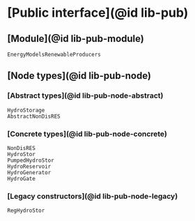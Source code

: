 # [Public interface](@id lib-pub)

## [Module](@id lib-pub-module)

```@docs
EnergyModelsRenewableProducers
```

## [Node types](@id lib-pub-node)

### [Abstract types](@id lib-pub-node-abstract)

```@docs
HydroStorage
AbstractNonDisRES
```

### [Concrete types](@id lib-pub-node-concrete)

```@docs
NonDisRES
HydroStor
PumpedHydroStor
HydroReservoir
HydroGenerator
HydroGate
```

### [Legacy constructors](@id lib-pub-node-legacy)

```@docs
RegHydroStor
```
